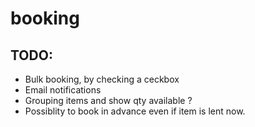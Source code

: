 # booking


## TODO:
* Bulk booking, by checking a ceckbox
* Email notifications
* Grouping items and show qty available ?
* Possiblity to book in advance even if item is lent now. 